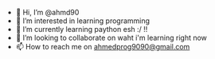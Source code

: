 - 👋 Hi, I’m @ahmd90
- 👀 I’m interested in learning programming 
- 🌱 I’m currently learning paython esh :/ !!
- 💞️ I’m looking to collaborate on waht i'm learning right now 
- 📫 How to reach me on ahmedprog9090@gmail.com 

<!---
ahmd90/ahmd90 is a ✨ special ✨ repository because its `README.md` (this file) appears on your GitHub profile.
You can click the Preview link to take a look at your changes.
--->
